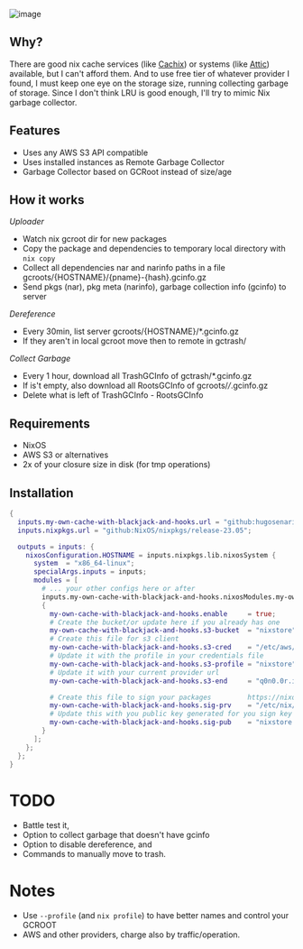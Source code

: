 ![image](https://github.com/hugosenari/nixos-config/assets/863299/1a1d4cb3-3384-457b-bd86-248657e5cd8f)

## Why?

There are good nix cache services (like [Cachix](https://www.cachix.org/)) or systems (like [Attic](https://docs.attic.rs/)) available, but I can't afford them.
And to use free tier of whatever provider I found, I must keep one eye on the storage size, running collecting garbage of storage.
Since I don't think LRU is good enough, I'll try to mimic Nix garbage collector.

## Features

- Uses any AWS S3 API compatible
- Uses installed instances as Remote Garbage Collector
- Garbage Collector based on GCRoot instead of size/age

## How it works

_Uploader_
- Watch nix gcroot dir for new packages
- Copy the package and dependencies to temporary local directory with `nix copy`
- Collect all dependencies nar and narinfo paths in a file gcroots/{HOSTNAME}/{pname}-{hash}.gcinfo.gz
- Send pkgs (nar), pkg meta (narinfo), garbage collection info (gcinfo) to server

_Dereference_
- Every 30min, list server gcroots/{HOSTNAME}/*.gcinfo.gz
- If they aren't in local gcroot move then to remote in gctrash/

_Collect Garbage_
- Every 1 hour, download all TrashGCInfo of gctrash/*.gcinfo.gz
- If is't empty, also download all RootsGCInfo of gcroots/*/*.gcinfo.gz
- Delete what is left of TrashGCInfo - RootsGCInfo

## Requirements

- NixOS
- AWS S3 or alternatives
- 2x of your closure size in disk (for tmp operations)


## Installation

```nix
{
  inputs.my-own-cache-with-blackjack-and-hooks.url = "github:hugosenari/nixos-config?dir=cache";
  inputs.nixpkgs.url = "github:NixOS/nixpkgs/release-23.05";

  outputs = inputs: {
    nixosConfiguration.HOSTNAME = inputs.nixpkgs.lib.nixosSystem {
      system  = "x86_64-linux";
      specialArgs.inputs = inputs;
      modules = [
        # ... your other configs here or after
        inputs.my-own-cache-with-blackjack-and-hooks.nixosModules.my-own-cache-with-blackjack-and-hooks
        {
          my-own-cache-with-blackjack-and-hooks.enable     = true;
          # Create the bucket/or update here if you already has one
          my-own-cache-with-blackjack-and-hooks.s3-bucket  = "nixstore";
          # Create this file for s3 client
          my-own-cache-with-blackjack-and-hooks.s3-cred    = "/etc/aws/credentials"; # note this is a string not a path for sec reasons
          # Update it with the profile in your credentials file
          my-own-cache-with-blackjack-and-hooks.s3-profile = "nixstore";
          # Update it with your current provider url  
          my-own-cache-with-blackjack-and-hooks.s3-end     = "q0n0.0r.idrivee2-24.com";

          # Create this file to sign your packages         https://nixos.wiki/wiki/Binary_Cache#1._Generating_a_private.2Fpublic_keypair
          my-own-cache-with-blackjack-and-hooks.sig-prv    = "/etc/nix/nixstore-key"; # note this is a string not a path for sec reasons
          # Update this with you public key generated for you sign key
          my-own-cache-with-blackjack-and-hooks.sig-pub    = "nixstore:XPnWsxF43W5WV9nl6TFA1EhYkehVMIZOs20wu4f8A5c="; 
        }
      ];
    };
  };
}
```

# TODO

- Battle test it,
- Option to collect garbage that doesn't have gcinfo
- Option to disable dereference, and
- Commands to manually move to trash.

# Notes

- Use `--profile` (and `nix profile`) to have better names and control your GCROOT
- AWS and other providers, charge also by traffic/operation.
